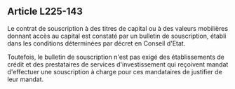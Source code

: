 Article L225-143
----
Le contrat de souscription à des titres de capital ou à des valeurs mobilières
donnant accès au capital est constaté par un bulletin de souscription, établi
dans les conditions déterminées par décret en Conseil d'Etat.

Toutefois, le bulletin de souscription n'est pas exigé des établissements de
crédit et des prestataires de services d'investissement qui reçoivent mandat
d'effectuer une souscription à charge pour ces mandataires de justifier de leur
mandat.
